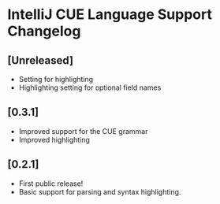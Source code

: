 <!-- Keep a Changelog guide -> https://keepachangelog.com -->

# IntelliJ CUE Language Support Changelog

## [Unreleased]
- Setting for highlighting
- Highlighting setting for optional field names

## [0.3.1]
- Improved support for the CUE grammar
- Improved highlighting

## [0.2.1]
- First public release! 
- Basic support for parsing and syntax highlighting.
